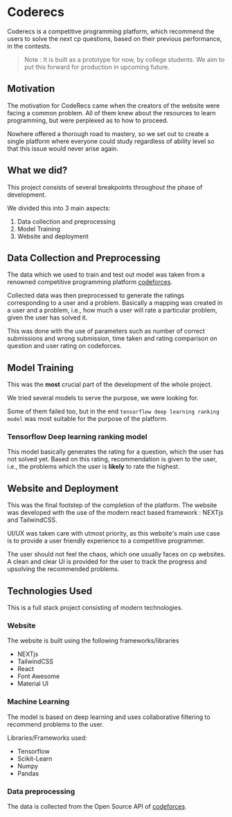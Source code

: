 # Coderecs

Coderecs is a competitive programming platform, which recommend the users to solve the next cp questions, based on their previous performance, in the contests.

> Note : It is built as a prototype for now, by college students. We aim to put this forward for production in upcoming future.
## Motivation
The motivation for CodeRecs came when the creators of the website were facing a common problem. All of them knew about the resources to learn programming, but were perplexed as to how to proceed.

Nowhere offered a thorough road to mastery, so we set out to create a single platform where everyone could study regardless of ability level so that this issue would never arise again.

## What we did?
This project consists of several breakpoints throughout the phase of development.

We divided this into 3 main aspects:
1. Data collection and preprocessing
2. Model Training
3. Website and deployment

## Data Collection and Preprocessing
The data which we used to train and test out model was taken from a renowned competitive programming platform [codeforces](https://codeforces.com/).

Collected data was then preprocessed to generate the ratings corresponding to a user and a problem. Basically a mapping was created in a user and a problem, i.e., how much a user will rate a particular problem, given the user has solved it. 

This was done with the use of parameters such as number of correct submissions and wrong submission, time taken and rating comparison on question and user rating on codeforces.

## Model Training

This was the **most** crucial part of the development of the whole project.

We tried several models to serve the purpose, we were looking for.

Some of them failed too, but in the end `tensorflow deep learning ranking model` was most suitable for the purpose of the platform.

### Tensorflow Deep learning ranking model
This model basically generates the rating for a question, which the user has not solved yet. Based on this rating, recommendation is given to the user, i.e., the problems which the user is __likely__ to rate the highest.

## Website and Deployment
This was the final footstep of the completion of the platform. The website was developed with the use of the modern react based framework : NEXTjs and TailwindCSS.

UI/UX was taken care with utmost priority, as this website's main use case is to provide a user friendly experience to a competitive programmer.

The user should not feel the chaos, which one usually faces on cp websites. A clean and clear UI is provided for the user to track the progress and upsolving the recommended problems.

## Technologies Used
This is a full stack project consisting of modern technologies.

### Website
The website is built using the following frameworks/libraries
+ NEXTjs 
+ TailwindCSS
+ React
+ Font Awesome
+ Material UI

### Machine Learning
The model is based on deep learning and uses collaborative filtering to recommend problems to the user.

Libraries/Frameworks used:
+ Tensorflow
+ Scikit-Learn
+ Numpy
+ Pandas

### Data preprocessing
The data is collected from the Open Source API of [codeforces](https://codeforces.com/apiHelp/methods).
